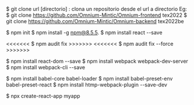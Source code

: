 $ git clone url [directorio]  : clona un repositorio desde el url a directorio
Eg: 
$ git clone https://github.com/Omnium-Mintic/Omnium-frontend tex2022
$ git clone https://github.com/Omnium-Mintic/Omnium-backend tex2022be


$ npm init
$ npm install -g npm@8.5.5.
$ npm install react --save

<<<<<<< $ npm audit fix >>>>>>>
<<<<<<< $ npm audit fix --force >>>>>>>

$ npm install react-dom --save
$ npm install webpack webpack-dev-server
$ npm install webpack-cli --save

$ npm install babel-core babel-loader
$ npm install babel-preset-env babel-preset-react
$ npm install htmp-webpack-plugin --save-dev

$ npx create-react-app myapp


